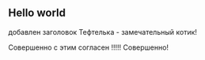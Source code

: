 ## Hello world
добавлен заголовок
 Тефтелька - замечательный котик!

 Совершенно с этим согласен !!!!! Совершенно!
